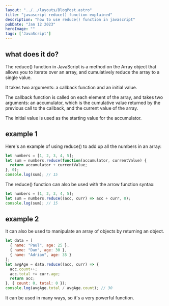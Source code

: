 ```yaml
---
layout: "../../layouts/BlogPost.astro"
title: "javascript reduce() function explained"
description: "how to use reduce() function in javascript"
pubDate: "Jan 12 2023"
heroImage: ""
tags: ['JavaScript']
--- 
```


## what does it do?

The reduce() function in JavaScript is a method on the Array object that allows you to iterate over an array, and cumulatively reduce the array to a single value. 

It takes two arguments: a callback function and an initial value. 

The callback function is called on each element of the array, and takes two arguments: an accumulator, which is the cumulative value returned by the previous call to the callback, and the current value of the array. 

The initial value is used as the starting value for the accumulator.


## example 1 

Here's an example of using reduce() to add up all the numbers in an array:

```javascript
let numbers = [1, 2, 3, 4, 5];
let sum = numbers.reduce(function(accumulator, currentValue) {
  return accumulator + currentValue;
}, 0);
console.log(sum); // 15
```

The reduce() function can also be used with the arrow function syntax:

```javascript
let numbers = [1, 2, 3, 4, 5];
let sum = numbers.reduce((acc, curr) => acc + curr, 0);
console.log(sum); // 15
```

## example 2 

It can also be used to manipulate an array of objects by returning an object.

```javascript
let data = [
  { name: "Paul", age: 25 },
  { name: "Dan", age: 30 },
  { name: "Adrian", age: 35 }
];
let avgAge = data.reduce((acc, curr) => {
  acc.count++;
  acc.total += curr.age;
  return acc;
}, { count: 0, total: 0 });
console.log(avgAge.total / avgAge.count); // 30
```

It can be used in many ways, so it's a very powerful function.